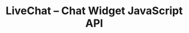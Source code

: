 ---
title: "LiveChat – Chat Widget JavaScript API"
menuTitle: "Chat Widget <br/><u>JavaScript API</u>"
tagline: "Customize the behaviour of the Chat Widget"
desc: "Adjust the mechanics of the widget or leverage the API to pass additional details on the visitor."
color: "#d85b55"
type: "widget"
---